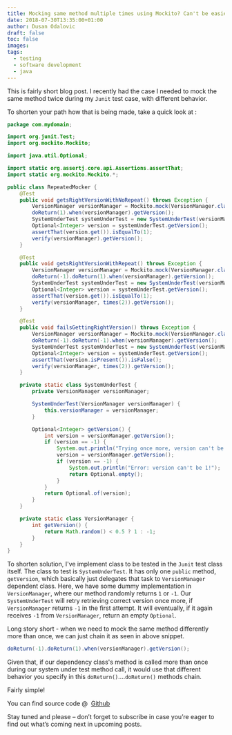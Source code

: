```yaml
---
title: Mocking same method multiple times using Mockito? Can't be easier than that!
date: 2018-07-30T13:35:00+01:00
author: Dusan Odalovic
draft: false
toc: false
images:
tags:
  - testing
  - software development
  - java
---
```


This is fairly short blog post. I recently had the case I needed to mock the same method twice during my `Junit` test case, with different behavior.

To shorten your path how that is being made, take a quick look at :

```java
package com.mydomain;

import org.junit.Test;
import org.mockito.Mockito;

import java.util.Optional;

import static org.assertj.core.api.Assertions.assertThat;
import static org.mockito.Mockito.*;

public class RepeatedMocker {
    @Test
    public void getsRightVersionWithNoRepeat() throws Exception {
        VersionManager versionManager = Mockito.mock(VersionManager.class);
        doReturn(1).when(versionManager).getVersion();
        SystemUnderTest systemUnderTest = new SystemUnderTest(versionManager);
        Optional<Integer> version = systemUnderTest.getVersion();
        assertThat(version.get()).isEqualTo(1);
        verify(versionManager).getVersion();
    }

    @Test
    public void getsRightVersionWithRepeat() throws Exception {
        VersionManager versionManager = Mockito.mock(VersionManager.class);
        doReturn(-1).doReturn(1).when(versionManager).getVersion();
        SystemUnderTest systemUnderTest = new SystemUnderTest(versionManager);
        Optional<Integer> version = systemUnderTest.getVersion();
        assertThat(version.get()).isEqualTo(1);
        verify(versionManager, times(2)).getVersion();
    }

    @Test
    public void failsGettingRightVersion() throws Exception {
        VersionManager versionManager = Mockito.mock(VersionManager.class);
        doReturn(-1).doReturn(-1).when(versionManager).getVersion();
        SystemUnderTest systemUnderTest = new SystemUnderTest(versionManager);
        Optional<Integer> version = systemUnderTest.getVersion();
        assertThat(version.isPresent()).isFalse();
        verify(versionManager, times(2)).getVersion();
    }

    private static class SystemUnderTest {
        private VersionManager versionManager;

        SystemUnderTest(VersionManager versionManager) {
            this.versionManager = versionManager;
        }

        Optional<Integer> getVersion() {
            int version = versionManager.getVersion();
            if (version == -1) {
                System.out.println("Trying once more, version can't be 1 ....");
                version = versionManager.getVersion();
                if (version == -1) {
                    System.out.println("Error: version can't be 1!");
                    return Optional.empty();
                }
            }
            return Optional.of(version);
        }
    }

    private static class VersionManager {
        int getVersion() {
            return Math.random() < 0.5 ? 1 : -1;
        }
    }
}
```

To shorten solution, I've implement class to be tested in the `Junit` test class itself. The class to test is `SystemUnderTest`. It has only one `public` method, `getVersion`, which basically just delegates 
that task to `VersionManager` dependent class. Here, we have some dummy implementation in `VersionManager`, where our method randomly returns `1` or `-1`. Our `SystemUnderTest` will retry retrieving correct 
version once more, if `VersionManager` returns `-1` in the first attempt. It will eventually, if it again receives `-1` from `VersionManager`, return an empty `Optional`.

Long story short - when we need to mock the same method differently more than once, we can just chain it as seen in above snippet.

```java
doReturn(-1).doReturn(1).when(versionManager).getVersion();
```

Given that, if our dependency class's method is called more than once during our system under test method call, it would use that different behavior you specify in this `doReturn()`....`doReturn()` methods chain.

Fairly simple!

You can find source code @  [Github](https://gist.github.com/dodalovic/3356c35925589bd2be843d71a931f51a)

Stay tuned and please – don’t forget to subscribe in case you’re eager to find out what’s coming next in upcoming posts.